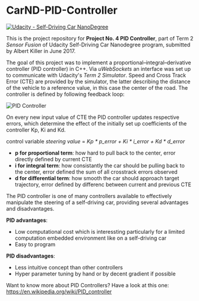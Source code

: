 # CarND-PID-Controller
[![Udacity - Self-Driving Car NanoDegree](https://s3.amazonaws.com/udacity-sdc/github/shield-carnd.svg)](http://www.udacity.com/drive)

This is the project repository for **Project No. 4 PID Controller**, part of Term 2 _Sensor Fusion_ of Udacity Self-Driving Car Nanodegree program, submitted by Albert Killer in June 2017. 

The goal of this project was to implement a proportional–integral–derivative controller (PID controller) in C++. Via *uWebSockets* an interface was set up to communicate with Udacity's *Term 2 Simulator*. Speed and Cross Track Error (CTE) are provided by the simulator, the latter describing the distance of the vehicle to a reference value, in this case the center of the road. The controller is defined by following feedback loop:

![PID Controller](https://upload.wikimedia.org/wikipedia/commons/thumb/2/2d/PID.svg/640px-PID.svg.png "A block diagram of a PID controller in a feedback loop")

On every new input value of CTE the PID controller updates respective errors, which determine the effect of the initially set up coefficients of the controller Kp, Ki and Kd. 

control variable *steering value* = *Kp * p_error + Ki * i_error + Kd * d_error*

* __p for proportional term__: how hard to pull back to the center, error directly defined by current CTE
* __i for integral term__: how consistantly the car should be pulling back to the center, error defined the sum of all crosstrack errors observed
* __d for differential term__: how smooth the car should approach target trajectory, error defined by differenc between current and previous CTE

The PID controller is one of many controllers available to effectively manipulate the steering of a self-driving car, providing several advantages and disadvantages.  

__PID advantages__:
* Low computational cost which is interessting particularly for a limited computation embedded environment like on a self-driving car
* Easy to program

__PID disadvantages__:
* Less intuitive concept than other controllers
* Hyper parameter tuning by hand or by decent gradient if possible

Want to know more about PID Controllers? Have a look at this one: https://en.wikipedia.org/wiki/PID_controller

